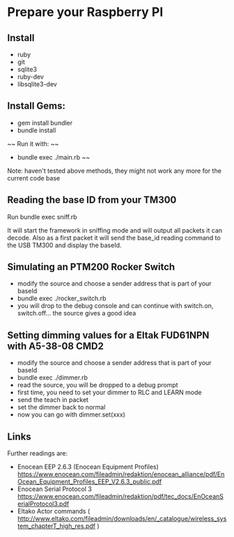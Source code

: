 Prepare your Raspberry PI
=========================

Install 
--------
 * ruby
 * git
 * sqlite3
 * ruby-dev
 * libsqlite3-dev

Install Gems:
-------------
 * gem install bundler
 * bundle install


~~ Run it with: ~~
 * bundle exec ./main.rb
~~

Note: haven't tested above methods, they might not work any more for the current code base

Reading the base ID from your TM300
-----------------------------------
Run bundle exec sniff.rb

It will start the framework in sniffing mode and will output all packets it can decode. Also as a first packet it will send the base_id reading command to the USB TM300 and display the baseId.


Simulating an PTM200 Rocker Switch 
----------------------------------
 * modify the source and choose a sender address that is part of your baseId 
 * bundle exec ./rocker_switch.rb
 * you will drop to the debug console and can continue with switch.on, switch.off... the source gives a good idea
 

Setting dimming values for a Eltak FUD61NPN with A5-38-08 CMD2 
--------------------------------------------------------------
 * modify the source and choose a sender address that is part of your baseId
 * bundle exec ./dimmer.rb
 * read the source, you will be dropped to a debug prompt
 * first time, you need to set your dimmer to RLC and LEARN mode
 * send the teach in packet
 * set the dimmer back to normal
 * now you can go with dimmer.set(xxx)


Links
-----

Further readings are:
 * Enocean EEP 2.6.3  (Enocean Equipment Profiles) https://www.enocean.com/fileadmin/redaktion/enocean_alliance/pdf/EnOcean_Equipment_Profiles_EEP_V2.6.3_public.pdf
 * Enocean Serial Protocol 3 https://www.enocean.com/fileadmin/redaktion/pdf/tec_docs/EnOceanSerialProtocol3.pdf
 * Eltako Actor commands ( http://www.eltako.com/fileadmin/downloads/en/_catalogue/wireless_system_chapterT_high_res.pdf )


 
 
